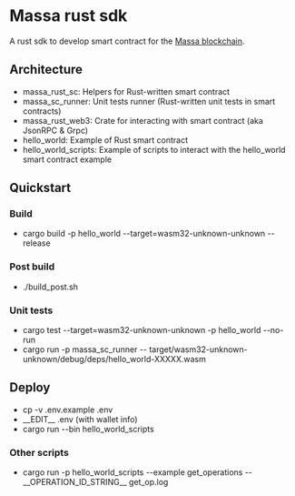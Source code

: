 # Massa rust sdk

A rust sdk to develop smart contract for the [Massa blockchain](www.massa.net).

## Architecture

* massa_rust_sc: Helpers for Rust-written smart contract
* massa_sc_runner: Unit tests runner (Rust-written unit tests in smart contracts)
* massa_rust_web3: Crate for interacting with smart contract (aka JsonRPC & Grpc)
* hello_world: Example of Rust smart contract
* hello_world_scripts: Example of scripts to interact with the hello_world smart contract example

## Quickstart

### Build

* cargo build -p hello_world --target=wasm32-unknown-unknown --release

### Post build

* ./build_post.sh

### Unit tests

* cargo test --target=wasm32-unknown-unknown -p hello_world --no-run
* cargo run -p massa_sc_runner -- target/wasm32-unknown-unknown/debug/deps/hello_world-XXXXX.wasm

## Deploy

* cp -v .env.example .env
* \_\_EDIT\_\_ .env (with wallet info)
* cargo run --bin hello_world_scripts

### Other scripts

* cargo run -p hello_world_scripts --example get_operations -- \_\_OPERATION_ID_STRING\_\_ get_op.log
